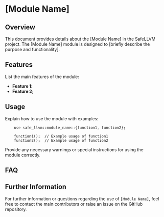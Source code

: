# [Module Name]

## Overview
This document provides details about the [Module Name] in the SafeLLVM project. The [Module Name] module is designed to [briefly describe the purpose and functionality]. 

## Features
List the main features of the module:
- **Feature 1**:
- **Feature 2**;

## Usage
Explain how to use the module with examples:

```
    use safe_llvm::module_name::{function1, function2};

    function1();  // Example usage of function1
    function2();  // Example usage of function2
```

Provide any necessary warnings or special instructions for using the module correctly.

## FAQ

## Further Information
For further information or questions regarding the use of `[Module Name]`, feel free to contact the main contributors or raise an issue on the GitHub repository.
